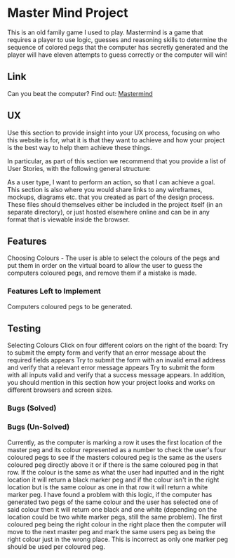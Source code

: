 # Master Mind Project

This is an old family game I used to play. Mastermind is a game that requires a player to use logic, guesses and reasoning skills to determine the sequence of colored pegs that the computer has secretly generated and the player will have eleven attempts to guess correctly or the computer will win! 

## Link

Can you beat the computer? Find out: [Mastermind](https://fordalex.github.io/master-mind-project/)

## UX
Use this section to provide insight into your UX process, focusing on who this website is for, what it is that they want to achieve and how your project is the best way to help them achieve these things.

In particular, as part of this section we recommend that you provide a list of User Stories, with the following general structure:

As a user type, I want to perform an action, so that I can achieve a goal.
This section is also where you would share links to any wireframes, mockups, diagrams etc. that you created as part of the design process. These files should themselves either be included in the project itself (in an separate directory), or just hosted elsewhere online and can be in any format that is viewable inside the browser.

## Features

Choosing Colours - The user is able to select the colours of the pegs and put them in order on the virtual board to allow the user to guess the computers coloured pegs, and remove them if a mistake is made.

### Features Left to Implement

Computers coloured pegs to be generated.

## Testing

Selecting Colours
Click on four different colors on the right of the board:
Try to submit the empty form and verify that an error message about the required fields appears
Try to submit the form with an invalid email address and verify that a relevant error message appears
Try to submit the form with all inputs valid and verify that a success message appears.
In addition, you should mention in this section how your project looks and works on different browsers and screen sizes.

### Bugs (Solved)

### Bugs (Un-Solved)

Currently, as the computer is marking a row it uses the first location of the master peg and its colour represented as a number to check the user's four coloured pegs to see if the masters coloured peg is the same as the users coloured peg directly above it or if there is the same coloured peg in that row. If the colour is the same as what the user had inputted and in the right location it will return a black marker peg and if the colour isn't in the right location but is the same colour as one in that row it will return a white marker peg. I have found a problem with this logic, if the computer has generated two pegs of the same colour and the user has selected one of said colour then it will return one black and one white (depending on the location could be two white marker pegs, still the same problem). The first coloured peg being the right colour in the right place then the computer will move to the next master peg and mark the same users peg as being the right colour just in the wrong place. This is incorrect as only one marker peg should be used per coloured peg.



